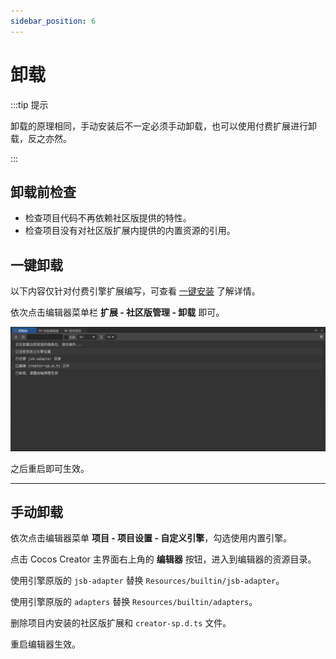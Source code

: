 ```yaml
---
sidebar_position: 6
---
```


# 卸载

:::tip 提示

卸载的原理相同，手动安装后不一定必须手动卸载，也可以使用付费扩展进行卸载，反之亦然。

:::

## 卸载前检查

- 检查项目代码不再依赖社区版提供的特性。
- 检查项目没有对社区版扩展内提供的内置资源的引用。

## 一键卸载

以下内容仅针对付费引擎扩展编写，可查看 [一键安装](./installation/installation-auto.md) 了解详情。

依次点击编辑器菜单栏 **扩展 - 社区版管理 - 卸载** 即可。

![plugin-uninstall](./assets/plugin-uninstall.png)

之后重启即可生效。

---
## 手动卸载

依次点击编辑器菜单 **项目 - 项目设置 - 自定义引擎**，勾选使用内置引擎。

点击 Cocos Creator 主界面右上角的 **编辑器** 按钮，进入到编辑器的资源目录。

使用引擎原版的 `jsb-adapter` 替换 `Resources/builtin/jsb-adapter`。

使用引擎原版的 `adapters` 替换 `Resources/builtin/adapters`。

删除项目内安装的社区版扩展和 `creator-sp.d.ts` 文件。

重启编辑器生效。
